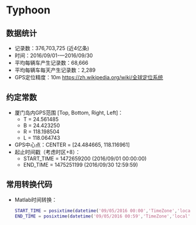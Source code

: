 # Typhoon

## 数据统计
- 记录数：376,703,725 (近4亿条)
- 时间：2016/09/01-—2016/09/30
- 平均每辆车产生记录数：68,666
- 平均每辆车每天产生记录数：2,289
- GPS定位精度：10m https://zh.wikipedia.org/wiki/全球定位系统

## 约定常数
- 厦门岛内GPS范围 [Top, Bottom, Right, Left]： 
  - T = 24.561485
  - B = 24.423250
  - R = 118.198504
  - L = 118.064743
- GPS中心点：CENTER = [24.484665, 118.116961]
- 起止时间戳（考虑时区+8）：
  - START_TIME = 1472659200 (2016/09/01 00:00:00)
  - END_TIME = 1475251199 (2016/09/30 12:59:59)

## 常用转换代码
- Matlab时间转换：
    ```matlab
    START_TIME = posixtime(datetime('09/05/2016 00:00','TimeZone','local','InputFormat','MM/dd/uuuu HH:mm')); 
    END_TIME = posixtime(datetime('09/05/2016 00:59','TimeZone','local','InputFormat','MM/dd/uuuu HH:mm'));
    ```
